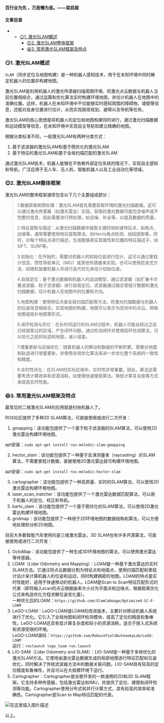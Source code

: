 






**百行业为先 ，万恶懒为首。——梁启超**  
 



#### 文章目录


* + [:smirk:1. 激光SLAM概述](#smirk1_SLAM_2)
	+ [:blush:2. 激光SLAM整体框架](#blush2_SLAM_14)
	+ [:satisfied:3. 常用激光SLAM框架及特点](#satisfied3_SLAM_32)




### 😏1. 激光SLAM概述


`SLAM`（同步定位与地图构建）是一种机器人感知技术，用于在未知环境中同时确定机器人的位置并构建地图。


激光SLAM是利用机器人的激光传感器扫描周围环境，将激光点云数据与机器人当前位置相结合，通过运算和优化算法实时构建环境地图，并估计机器人在地图中的准确位置。这样，机器人在未知环境中不仅能够实时感知周围的障碍物、墙壁等信息，还能对自身位置进行估计，从而实现路径规划、避障以及导航等任务。


激光SLAM的核心思想是将机器人的定位和地图构建同时进行，通过激光扫描数据和运动模型等信息，在未知环境中实现自主导航和建立精确的地图。


根据分类标准不同，一般激光SLAM有两种分类方式：


1. 基于滤波器的激光SLAM和基于图优化的激光SLAM
2. 基于特征的激光SLAM和基于全局扫描匹配的激光SLAM


通过激光SLAM技术，机器人能够在不依赖外部定位系统的情况下，实现自主感知和导航，广泛应用于无人车、无人机、智能机器人以及工业自动化等领域。


### 😊2. 激光SLAM整体框架


激光SLAM的整体框架通常包含以下几个主要组成部分：



> 
> 1.数据获取和预处理：激光SLAM首先需要获取环境的激光扫描数据。这可以通过激光传感器（如激光雷达）实现。获取的激光数据可能包含噪声或不完整的信息，因此需要进行预处理，如去噪、补全等，以提高数据的质量。
> 
> 
> 



> 
> 2.特征提取与描述：从激光扫描数据中提取关键的地标或特征点，如角点、边缘等。通常需要使用特征提取算法，如Harris角点检测、线段提取等。同时，对每个特征点进行描述，生成能够表征其属性和位置的特征描述子，如SIFT、SURF等。
> 
> 
> 



> 
> 3.初始化：在开始时，需要对机器人的初始位姿进行估计。这可以通过里程计信息、惯性导航单元（IMU）或其他传感器来实现。也可以使用启发式方法，如随机放置机器人并进行迭代优化来估计初始位姿。
> 
> 
> 



> 
> 4.自我定位：基于激光数据和机器人的运动模型，通过滤波器（如扩展卡尔曼滤波器、粒子滤波器）进行自我定位。滤波器通过融合里程计数据和激光扫描数据，估计机器人在地图中的位置和方向。
> 
> 
> 



> 
> 5.地图构建：使用特征点或全局扫描匹配等方法，将激光扫描数据与机器人的位姿信息相结合，实现地图的构建。地图可以表示为空间中的点云、网格地图或拓扑地图等形式。
> 
> 
> 



> 
> 6.闭环检测与优化：在长时间运行的SLAM过程中，机器人可能会经过之前已经探索过的区域，产生闭环问题。通过检测闭环并使用回环检测算法，可以优化之前的轨迹和地图，减小误差。
> 
> 
> 



> 
> 7.增量更新与后端优化：随着机器人的移动和数据的不断积累，需要对地图和轨迹进行增量更新，并使用全局优化算法来进一步优化整个系统的一致性和精度。
> 
> 
> 



> 
> 8.实时性优化：在SLAM的实际应用中，实时性非常重要。因此，算法还需要考虑计算效率和资源消耗，如使用快速搜索算法、降低计算复杂度等方式来提高实时性能。
> 
> 
> 


### 😆3. 常用激光SLAM框架及特点


最常见的二维激光SLAM的应用就是扫地机器人了。


ROS社区提供了多种2D SLAM算法，可直接使用或进行二次开发：


1. gmapping：该功能包提供了一个基于粒子滤波器的SLAM算法，可以使用2D激光雷达构建环境地图。


apt安装：`sudo apt-get install ros-melodic-slam-gmapping`


2. hector\_slam：该功能包提供了一种基于反演测量束（raycasting）的SLAM算法，不需要里程计数据，直接使用2D激光雷达就可构建环境地图。


apt安装：`sudo apt-get install ros-melodic-hector-slam`


3. cartographer：该功能包提供了一种高质量、实时的SLAM算法，可以使用2D激光雷达构建环境地图。
4. laser\_scan\_matcher：该功能包提供了一个激光雷达数据匹配算法，可以用于机器人的定位、校正和导航。
5. karto\_slam：该功能包提供了一个基于图优化的SLAM算法，可以使用2D激光雷达构建环境地图。
6. gridmap：该功能包提供了一种用于2D环境地图的数据结构和算法，可以方便地处理和分析2D地图。


目前大多数智能汽车使用的是三维激光雷达，3D SLAM也有许多开源算法，可直接使用或进行二次开发：


1. OctoMap：该功能包提供了一种生成3D环境地图的算法，可以使用激光雷达等传感器。
2. LOAM（Lidar Odometry and Mapping）：LOAM是一种基于激光雷达的实时SLAM方法。它通过将点云数据分割为特征点和地面点，使用扫描匹配和里程计估计来计算机器人的位姿和运动，同时构建稠密的地图。LOAM的特点是实时性能好，适用于快速移动的机器人。LOAM是Scan to Scan特征匹配形式的代表（即将输入scan的点云根据曲率大小分为平面点和边缘点，根据距离优化公式来构造优化方程求解位姿变化量）。  
 一种优化后的LOAM：`https://github.com/SlamCabbage/Optimized-SC-F-LOAM`
3. LeGO-LOAM：LeGO-LOAM是LOAM的改进版本，主要针对移动机器人系统进行了优化。它引入了全局地图和闭环检测模块，提高了定位的精度和鲁棒性。LeGO-LOAM还具有低计算复杂度和较小的资源消耗，适合于嵌入式系统和资源受限的环境。  
 LeGO-LOAM源码：`https://github.com/RobustFieldAutonomyLab/LeGO-LOAM`  
 运行：`roslaunch lego_loam run.launch`
4. LIO-SAM（Lidar Odometry and SLAM）：LIO-SAM是一种基于多帧优化的激光SLAM方法。它使用由激光雷达数据生成的局部地图进行特征匹配和位姿优化，同时解决了传统滤波器方法中的数据关联问题。LIO-SAM具有较高的定位精度和鲁棒性，并且可以在大规模环境下运行。
5. Cartographer：Cartographer是谷歌开发的一款通用的2D和3D SLAM框架。它支持多种传感器，包括激光雷达和IMU，并提供了定位、建图和闭环检测等功能。Cartographer使用分布式和并行计算方式，具有较高的效率和准确性。Cartographer是Scan to Map特征匹配的代表。


![在这里插入图片描述](https://img-blog.csdnimg.cn/8d8ffd338b004540861202304b797a83.png)


以上。





